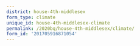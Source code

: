 ```yaml
---
district: house-4th-middlesex
form_type: climate
unique_id: house-4th-middlesex-climate
permalink: /2020bq/house-4th-middlesex/climate/
form_id: '201705916871054'
---
```

